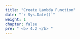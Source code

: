 ```yaml
---
title: "Create Lambda Function"
date: "`r Sys.Date()`"
weight: 1
chapter: false
pre: " <b> 4.2 </b> "
---
```

